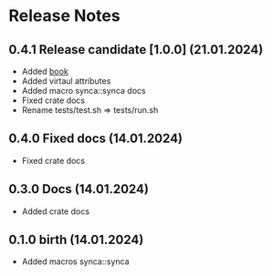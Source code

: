 # Release Notes

## 0.4.1 Release candidate [1.0.0] (21.01.2024)

- Added [book](https://synca.sgr-team.dev)
- Added virtaul attributes
- Added macro synca::synca docs
- Fixed crate docs
- Rename tests/test.sh => tests/run.sh

## 0.4.0 Fixed docs (14.01.2024)

- Fixed crate docs

## 0.3.0 Docs (14.01.2024)

- Added crate docs

## 0.1.0 birth (14.01.2024)

- Added macros synca::synca


